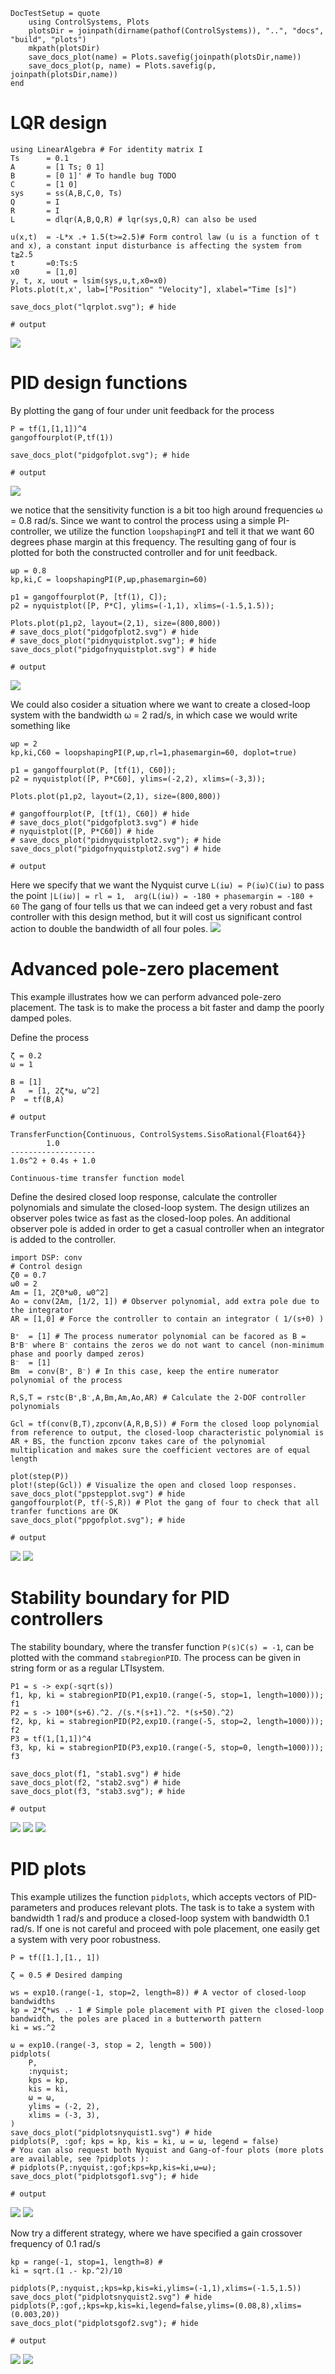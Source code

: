 ```@meta
DocTestSetup = quote
    using ControlSystems, Plots
    plotsDir = joinpath(dirname(pathof(ControlSystems)), "..", "docs", "build", "plots")
    mkpath(plotsDir)
    save_docs_plot(name) = Plots.savefig(joinpath(plotsDir,name))
    save_docs_plot(p, name) = Plots.savefig(p, joinpath(plotsDir,name))
end
```


# LQR design
```jldoctest; output = false
using LinearAlgebra # For identity matrix I
Ts      = 0.1
A       = [1 Ts; 0 1]
B       = [0 1]' # To handle bug TODO
C       = [1 0]
sys     = ss(A,B,C,0, Ts)
Q       = I
R       = I
L       = dlqr(A,B,Q,R) # lqr(sys,Q,R) can also be used

u(x,t)  = -L*x .+ 1.5(t>=2.5)# Form control law (u is a function of t and x), a constant input disturbance is affecting the system from t≧2.5
t       =0:Ts:5
x0      = [1,0]
y, t, x, uout = lsim(sys,u,t,x0=x0)
Plots.plot(t,x', lab=["Position" "Velocity"], xlabel="Time [s]")

save_docs_plot("lqrplot.svg"); # hide

# output

```

![](../../plots/lqrplot.svg)

# PID design functions
By plotting the gang of four under unit feedback for the process
```jldoctest PIDDESIGN; output = false
P = tf(1,[1,1])^4
gangoffourplot(P,tf(1))

save_docs_plot("pidgofplot.svg"); # hide

# output

```
![](../../plots/pidgofplot.svg)

we notice that the sensitivity function is a bit too high around frequencies ω = 0.8 rad/s. Since we want to control the process using a simple PI-controller, we utilize the
function `loopshapingPI` and tell it that we want 60 degrees phase margin at this frequency. The resulting gang of four is plotted for both the constructed controller and for unit feedback.

```jldoctest PIDDESIGN; output = false
ωp = 0.8
kp,ki,C = loopshapingPI(P,ωp,phasemargin=60)

p1 = gangoffourplot(P, [tf(1), C]);
p2 = nyquistplot([P, P*C], ylims=(-1,1), xlims=(-1.5,1.5));

Plots.plot(p1,p2, layout=(2,1), size=(800,800))
# save_docs_plot("pidgofplot2.svg") # hide
# save_docs_plot("pidnyquistplot.svg"); # hide
save_docs_plot("pidgofnyquistplot.svg") # hide

# output

```
![](../../plots/pidgofnyquistplot.svg)

We could also cosider a situation where we want to create a closed-loop system with the bandwidth ω = 2 rad/s, in which case we would write something like
```jldoctest PIDDESIGN; output = false
ωp = 2
kp,ki,C60 = loopshapingPI(P,ωp,rl=1,phasemargin=60, doplot=true)

p1 = gangoffourplot(P, [tf(1), C60]);
p2 = nyquistplot([P, P*C60], ylims=(-2,2), xlims=(-3,3));

Plots.plot(p1,p2, layout=(2,1), size=(800,800))

# gangoffourplot(P, [tf(1), C60]) # hide
# save_docs_plot("pidgofplot3.svg") # hide
# nyquistplot([P, P*C60]) # hide
# save_docs_plot("pidnyquistplot2.svg"); # hide
save_docs_plot("pidgofnyquistplot2.svg") # hide

# output

```
Here we specify that we want the Nyquist curve `L(iω) = P(iω)C(iω)` to pass the point `|L(iω)| = rl = 1,  arg(L(iω)) = -180 + phasemargin = -180 + 60`
The gang of four tells us that we can indeed get a very robust and fast controller with this design method, but it will cost us significant control action to double the bandwidth of all four poles.
![](../../plots/pidgofnyquistplot2.svg)

# Advanced pole-zero placement
This example illustrates how we can perform advanced pole-zero placement. The task is to make the process a bit faster and damp the poorly damped poles.


Define the process
```jldoctest POLEPLACEMENT; output = false
ζ = 0.2
ω = 1

B = [1]
A   = [1, 2ζ*ω, ω^2]
P  = tf(B,A)

# output

TransferFunction{Continuous, ControlSystems.SisoRational{Float64}}
        1.0
-------------------
1.0s^2 + 0.4s + 1.0

Continuous-time transfer function model
```

Define the desired closed loop response, calculate the controller polynomials and simulate the closed-loop system. The design utilizes an observer poles twice as fast as the closed-loop poles. An additional observer pole is added in order to get a casual controller when an integrator is added to the controller.
```jldoctest POLEPLACEMENT; output = false
import DSP: conv
# Control design
ζ0 = 0.7
ω0 = 2
Am = [1, 2ζ0*ω0, ω0^2]
Ao = conv(2Am, [1/2, 1]) # Observer polynomial, add extra pole due to the integrator
AR = [1,0] # Force the controller to contain an integrator ( 1/(s+0) )

B⁺  = [1] # The process numerator polynomial can be facored as B = B⁺B⁻ where B⁻ contains the zeros we do not want to cancel (non-minimum phase and poorly damped zeros)
B⁻  = [1]
Bm  = conv(B⁺, B⁻) # In this case, keep the entire numerator polynomial of the process

R,S,T = rstc(B⁺,B⁻,A,Bm,Am,Ao,AR) # Calculate the 2-DOF controller polynomials

Gcl = tf(conv(B,T),zpconv(A,R,B,S)) # Form the closed loop polynomial from reference to output, the closed-loop characteristic polynomial is AR + BS, the function zpconv takes care of the polynomial multiplication and makes sure the coefficient vectores are of equal length

plot(step(P))
plot!(step(Gcl)) # Visualize the open and closed loop responses.
save_docs_plot("ppstepplot.svg") # hide
gangoffourplot(P, tf(-S,R)) # Plot the gang of four to check that all tranfer functions are OK
save_docs_plot("ppgofplot.svg"); # hide

# output

```

![](../../plots/ppstepplot.svg)
![](../../plots/ppgofplot.svg)


# Stability boundary for PID controllers
The stability boundary, where the transfer function `P(s)C(s) = -1`, can be plotted with the command `stabregionPID`. The process can be given in string form or as a regular LTIsystem.

```jldoctest; output = false
P1 = s -> exp(-sqrt(s))
f1, kp, ki = stabregionPID(P1,exp10.(range(-5, stop=1, length=1000))); f1
P2 = s -> 100*(s+6).^2. /(s.*(s+1).^2. *(s+50).^2)
f2, kp, ki = stabregionPID(P2,exp10.(range(-5, stop=2, length=1000))); f2
P3 = tf(1,[1,1])^4
f3, kp, ki = stabregionPID(P3,exp10.(range(-5, stop=0, length=1000))); f3

save_docs_plot(f1, "stab1.svg") # hide
save_docs_plot(f2, "stab2.svg") # hide
save_docs_plot(f3, "stab3.svg"); # hide

# output

```
![](../../plots/stab1.svg)
![](../../plots/stab2.svg)
![](../../plots/stab3.svg)


# PID plots
This example utilizes the function `pidplots`, which accepts vectors of PID-parameters and produces relevant plots. The task is to take a system with bandwidth 1 rad/s and produce a closed-loop system with bandwidth 0.1 rad/s. If one is not careful and proceed with pole placement, one easily get a system with very poor robustness.
```jldoctest PIDPLOTS; output = false
P = tf([1.],[1., 1])

ζ = 0.5 # Desired damping

ws = exp10.(range(-1, stop=2, length=8)) # A vector of closed-loop bandwidths
kp = 2*ζ*ws .- 1 # Simple pole placement with PI given the closed-loop bandwidth, the poles are placed in a butterworth pattern
ki = ws.^2

ω = exp10.(range(-3, stop = 2, length = 500))
pidplots(
    P,
    :nyquist;
    kps = kp,
    kis = ki,
    ω = ω,
    ylims = (-2, 2),
    xlims = (-3, 3),
)
save_docs_plot("pidplotsnyquist1.svg") # hide
pidplots(P, :gof; kps = kp, kis = ki, ω = ω, legend = false)
# You can also request both Nyquist and Gang-of-four plots (more plots are available, see ?pidplots ):
# pidplots(P,:nyquist,:gof;kps=kp,kis=ki,ω=ω);
save_docs_plot("pidplotsgof1.svg"); # hide

# output

```
![](../../plots/pidplotsnyquist1.svg)
![](../../plots/pidplotsgof1.svg)


Now try a different strategy, where we have specified a gain crossover frequency of 0.1 rad/s
```jldoctest PIDPLOTS; output = false
kp = range(-1, stop=1, length=8) #
ki = sqrt.(1 .- kp.^2)/10

pidplots(P,:nyquist,;kps=kp,kis=ki,ylims=(-1,1),xlims=(-1.5,1.5))
save_docs_plot("pidplotsnyquist2.svg") # hide
pidplots(P,:gof,;kps=kp,kis=ki,legend=false,ylims=(0.08,8),xlims=(0.003,20))
save_docs_plot("pidplotsgof2.svg"); # hide

# output

```
![](../../plots/pidplotsnyquist2.svg)
![](../../plots/pidplotsgof2.svg)
